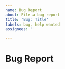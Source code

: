 ```yaml
---
name: Bug Report
about: File a bug report
title: 'Bug: Title'
labels: bug, help wanted
assignees: ''

---
```


<!-- We will work as soon as possible to fix this bug -->

# Bug Report
<!-- A clear description of what the bug is -->

<!-- The following sections are not required but recommended -->

<!-- ## Expected behavior -->
<!--- Tell us what should happen -->

<!-- ## Current behavior -->
<!--- Tell us what happens instead of the expected behavior -->

<!-- ## How to reproduce this bug -->
<!-- Describe to the best of your knowledge how to reproduce this bug -->

<!-- ## Possible solution -->
<!--- If you can suggest a fix for this bug -->

<!-- ## Additional context -->
<!-- Add any additional context about the bug -->
